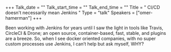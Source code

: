 +++
Talk_date = ""
Talk_start_time = ""
Talk_end_time = ""
Title = " CI/CD doesn't necessarily mean Jenkins "
Type = "talk"
Speakers = ["omer-hamerman"]
+++

Been working with Jenkins for years until I saw the light in tools like Travis, CircleCI & Drone; an open source, container-based, fast, stable, and plugins are a breeze. So, when I see docker oriented companies, with no super custom processes use Jenkins, I can’t help but ask myself, WHY?


